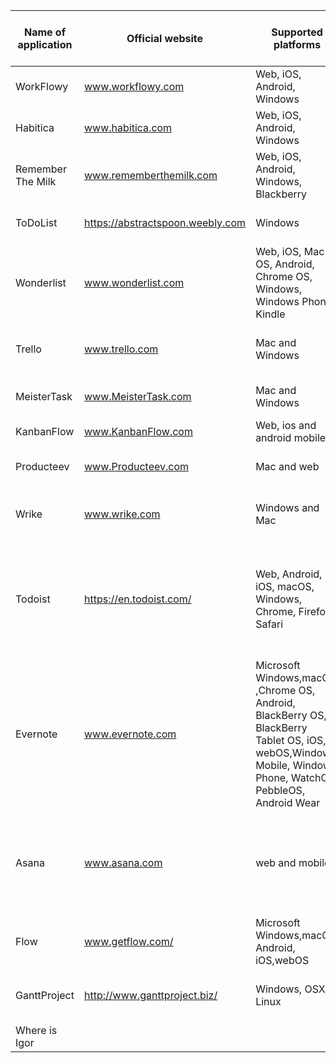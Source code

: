 |  Name of application  | Official website  | Supported platforms  | Has a free version  | Has a paid-for version  | Storing data  | Type of application  |
|---|---|---|---|---|---|---|
| WorkFlowy  | www.workflowy.com  | Web, iOS, Android, Windows  | Yes  | No  | Cloud & Local machine  | Large task managament application  |
| Habitica  | www.habitica.com  |  Web, iOS, Android, Windows |  Yes | No  | Cloud only | simple todo application  |
| Remember The Milk  | www.rememberthemilk.com  | Web, iOS, Android, Windows, Blackberry  | Yes  |  Yes | Cloud & Local machine  | Large task managment application  |
|  ToDoList | https://abstractspoon.weebly.com  | Windows  | yes  | No  |  Local machine only | Large task management application  |
| Wonderlist  |  www.wonderlist.com | Web, iOS, Mac OS, Android, Chrome OS, Windows, Windows Phone, Kindle  | Yes  | Yes  | Cloud and local machine  | Large task management application  |
| Trello  | www.trello.com  | Mac and Windows  | Yes  | Yes  | Cloud and Local machine  | Large task management application  |
| MeisterTask  | www.MeisterTask.com | Mac and Windows  | Yes  | Yes | Cloud | Large task management application |
| KanbanFlow  | www.KanbanFlow.com | Web, ios and android mobiles | Yes | Yes | Cloud | Simple todo application |
| Producteev  | www.Producteev.com  | Mac and web | Yes | Yes | Cloud & Local machine | Large task management application |
| Wrike  | www.wrike.com | Windows and Mac | Yes | Yes | Cloud and Local machine | Large task management application |
|Todoist   | https://en.todoist.com/  | Web, Android, iOS, macOS, Windows, Chrome, Firefox, Safari   |  Yes |Yes   | Cloud and Local   | Has capabilites of Large task management for businesses as well as small ones for indiviuals   |
|Evernote|www.evernote.com | Microsoft Windows,macOS ,Chrome OS, Android, BlackBerry OS, BlackBerry Tablet OS, iOS, webOS,Windows Mobile, Windows Phone, WatchOS, PebbleOS, Android Wear|Yes|Yes|Most cases in cloud and to some extent on local device|note taking, organizing, and archiving|
|Asana|www.asana.com |web and mobile|Yes|Yes|Cloud & Local machine|	Project management, task management, productivity software, work tracking|
|Flow|www.getflow.com/ |Microsoft Windows,macOS, Android, iOS,webOS|No|Yes|Cloud|Project Management|
|GanttProject|http://www.ganttproject.biz/ |Windows, OSX, Linux|Yes|No|Local machine only|Project scheduling and management|
|Where is Igor|
